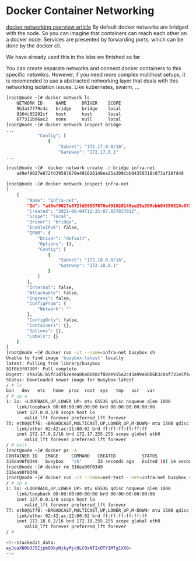# Docker Container Networking
[docker networking overview article](https://www.nuagenetworks.net/blog/docker-networking-overview/)
By default docker networks are bridged with the node.
So you can imagine that containers can reach each other on a docker node.
Services are presented by forwarding ports, which can be done by the docker cli.

We have already used this in the labs we finished so far.

You can create separate networks and connect docker containers to this specific netowkrs.
However, if you need more complex multihost setups, it is recomended to use a abstracted networking layer that deals with this networking isolation issues. Like kubernetes, swarm, ...
```bash
[root@node ~]# docker network ls
	NETWORK ID     NAME      DRIVER    SCOPE
	9b3a47779c4c   bridge    bridge    local
	9364c05292cf   host      host      local
	677311b96ac2   none      null      local
[root@node ~]# docker network inspect bridge
...
            "Config": [
                {
                    "Subnet": "172.17.0.0/16",
                    "Gateway": "172.17.0.1"
...

[root@node ~]#  docker network create -d bridge infra-net
	a49ef9027e872fd39587870e491626148ea25a309cbb04350318c073af18fd48

[root@node ~]# docker network inspect infra-net
[
    {
        "Name": "infra-net",
        "Id": "a49ef9027e872fd39587870e491626148ea25a309cbb04350318c073af18fd48",
        "Created": "2021-06-04T12:25:07.83783701Z",
        "Scope": "local",
        "Driver": "bridge",
        "EnableIPv6": false,
        "IPAM": {
            "Driver": "default",
            "Options": {},
            "Config": [
                {
                    "Subnet": "172.18.0.0/16",
                    "Gateway": "172.18.0.1"
                }
            ]
        },
        "Internal": false,
        "Attachable": false,
        "Ingress": false,
        "ConfigFrom": {
            "Network": ""
        },
        "ConfigOnly": false,
        "Containers": {},
        "Options": {},
        "Labels": {}
    }
]
[root@node ~]# docker run -it --name=infra-net busybox sh
Unable to find image 'busybox:latest' locally
latest: Pulling from library/busybox
92f8b3f0730f: Pull complete 
Digest: sha256:b5fc1d7b2e4ea86a06b0cf88de915a2c43a99a00b6b3c0af731e5f4c07ae8eff
Status: Downloaded newer image for busybox:latest
/ # ls
bin   dev   etc   home  proc  root  sys   tmp   usr   var
/ # ip a
1: lo: <LOOPBACK,UP,LOWER_UP> mtu 65536 qdisc noqueue qlen 1000
    link/loopback 00:00:00:00:00:00 brd 00:00:00:00:00:00
    inet 127.0.0.1/8 scope host lo
       valid_lft forever preferred_lft forever
75: eth0@if76: <BROADCAST,MULTICAST,UP,LOWER_UP,M-DOWN> mtu 1500 qdisc noqueue 
    link/ether 02:42:ac:11:00:02 brd ff:ff:ff:ff:ff:ff
    inet 172.17.0.2/16 brd 172.17.255.255 scope global eth0
       valid_lft forever preferred_lft forever
/ # exit
[root@node ~]# docker ps -a
CONTAINER ID   IMAGE     COMMAND   CREATED          STATUS                      PORTS     NAMES
316ea90f0349   busybox   "sh"      33 seconds ago   Exited (0) 14 seconds ago             infra-net
[root@node ~]# docker rm 316ea90f0349
316ea90f0349
[root@node ~]# docker run -it --name=net-test --net=infra-net busybox sh
/ # ip a
1: lo: <LOOPBACK,UP,LOWER_UP> mtu 65536 qdisc noqueue qlen 1000
    link/loopback 00:00:00:00:00:00 brd 00:00:00:00:00:00
    inet 127.0.0.1/8 scope host lo
       valid_lft forever preferred_lft forever
77: eth0@if78: <BROADCAST,MULTICAST,UP,LOWER_UP,M-DOWN> mtu 1500 qdisc noqueue 
    link/ether 02:42:ac:12:00:02 brd ff:ff:ff:ff:ff:ff
    inet 172.18.0.2/16 brd 172.18.255.255 scope global eth0
       valid_lft forever preferred_lft forever
/ # 

<!--stackedit_data:
eyJoaXN0b3J5IjpbODkyNjkyMjc0LC0xNTIxOTY1MTg1XX0=
-->
